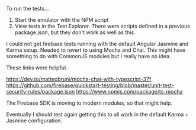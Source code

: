 To run the tests...

1. Start the emulator with the NPM script
2. View tests in the Test Explorer. There were scripts defined in a previous package.json, but they don't work as well as this.

I could not get firebase tests running with the default Angular Jasmine and Karma setup. Needed to revert to using Mocha and Chai. This might have something to do with CommonJS modules but I really have no idea.

These links were helpful.

https://dev.to/matteobruni/mocha-chai-with-typescript-37f
https://github.com/firebase/quickstart-testing/blob/master/unit-test-security-rules/package.json
https://www.npmjs.com/package/ts-mocha

The Firebase SDK is moving to modern modules, so that might help.

Eventually I should test again getting this to all work in the default Karma + Jasmine configuration.
